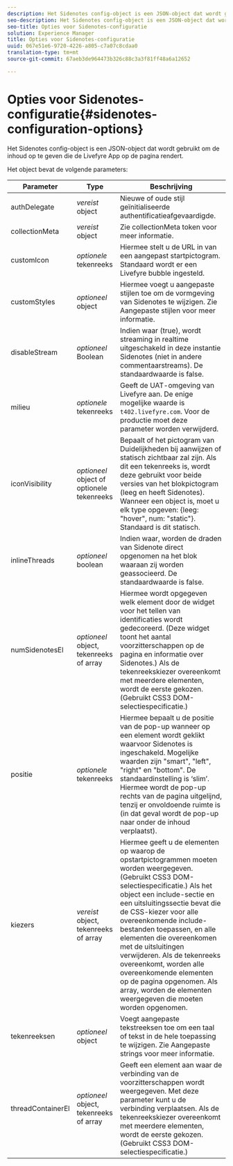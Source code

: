 ```yaml
---
description: Het Sidenotes config-object is een JSON-object dat wordt gebruikt om de inhoud op te geven die de Livefyre App op de pagina rendert.
seo-description: Het Sidenotes config-object is een JSON-object dat wordt gebruikt om de inhoud op te geven die de Livefyre App op de pagina rendert.
seo-title: Opties voor Sidenotes-configuratie
solution: Experience Manager
title: Opties voor Sidenotes-configuratie
uuid: 067e51e6-9720-4226-a805-c7a07c8cdaa0
translation-type: tm+mt
source-git-commit: 67aeb3de964473b326c88c3a3f81ff48a6a12652

---
```



# Opties voor Sidenotes-configuratie{#sidenotes-configuration-options}

Het Sidenotes config-object is een JSON-object dat wordt gebruikt om de inhoud op te geven die de Livefyre App op de pagina rendert.

Het object bevat de volgende parameters:

| Parameter | Type | Beschrijving |
|--- |--- |--- |
| authDelegate | *vereist* object | Nieuwe of oude stijl geïnitialiseerde authentificatieafgevaardigde. |
| collectionMeta | *vereist* object | Zie collectionMeta token voor meer informatie. |
| customIcon | *optionele* tekenreeks | Hiermee stelt u de URL in van een aangepast startpictogram. Standaard wordt er een Livefyre bubble ingesteld. |
| customStyles | *optioneel* object | Hiermee voegt u aangepaste stijlen toe om de vormgeving van Sidenotes te wijzigen. Zie Aangepaste stijlen voor meer informatie. |
| disableStream | *optioneel* Boolean | Indien waar (true), wordt streaming in realtime uitgeschakeld in deze instantie Sidenotes (niet in andere commentaarstreams). De standaardwaarde is false. |
| milieu | *optionele* tekenreeks | Geeft de UAT-omgeving van Livefyre aan. De enige mogelijke waarde is `t402.livefyre.com`. Voor de productie moet deze parameter worden verwijderd. |
| iconVisibility | *optioneel* object of optionele tekenreeks | Bepaalt of het pictogram van Duidelijkheden bij aanwijzen of statisch zichtbaar zal zijn. Als dit een tekenreeks is, wordt deze gebruikt voor beide versies van het blokpictogram (leeg en heeft Sidenotes). Wanneer een object is, moet u elk type opgeven: {leeg: &quot;hover&quot;, num: &quot;static&quot;}. Standaard is dit statisch. |
| inlineThreads | *optioneel* boolean | Indien waar, worden de draden van Sidenote direct opgenomen na het blok waaraan zij worden geassocieerd. De standaardwaarde is false. |
| numSidenotesEl | *optioneel* object, tekenreeks of array | Hiermee wordt opgegeven welk element door de widget voor het tellen van identificaties wordt gedecoreerd. (Deze widget toont het aantal voorzitterschappen op de pagina en informatie over Sidenotes.) Als de tekenreekskiezer overeenkomt met meerdere elementen, wordt de eerste gekozen. (Gebruikt CSS3 DOM-selectiespecificatie.) |
| positie | *optionele* tekenreeks | Hiermee bepaalt u de positie van de pop-up wanneer op een element wordt geklikt waarvoor Sidenotes is ingeschakeld. Mogelijke waarden zijn &quot;smart&quot;, &quot;left&quot;, &quot;right&quot; en &quot;bottom&quot;. De standaardinstelling is ‘slim’. Hiermee wordt de pop-up rechts van de pagina uitgelijnd, tenzij er onvoldoende ruimte is (in dat geval wordt de pop-up naar onder de inhoud verplaatst). |
| kiezers | *vereist* object, tekenreeks of array | Hiermee geeft u de elementen op waarop de opstartpictogrammen moeten worden weergegeven. (Gebruikt CSS3 DOM-selectiespecificatie.) Als het object een include-sectie en een uitsluitingssectie bevat die de CSS-kiezer voor alle overeenkomende include-bestanden toepassen, en alle elementen die overeenkomen met de uitsluitingen verwijderen. Als de tekenreeks overeenkomt, worden alle overeenkomende elementen op de pagina opgenomen. Als array, worden de elementen weergegeven die moeten worden opgenomen. |
| tekenreeksen | *optioneel* object | Voegt aangepaste tekstreeksen toe om een taal of tekst in de hele toepassing te wijzigen. Zie Aangepaste strings voor meer informatie. |
| threadContainerEl | *optioneel* object, tekenreeks of array | Geeft een element aan waar de verbinding van de voorzitterschappen wordt weergegeven. Met deze parameter kunt u de verbinding verplaatsen. Als de tekenreekskiezer overeenkomt met meerdere elementen, wordt de eerste gekozen. (Gebruikt CSS3 DOM-selectiespecificatie.) |

